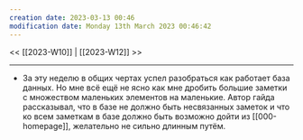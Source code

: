 ```yaml
---
creation date: 2023-03-13 00:46
modification date: Monday 13th March 2023 00:46:42
---
```

<< [[2023-W10]] | [[2023-W12]] >>

---
- За эту неделю в общих чертах успел разобраться как работает база данных. Но мне всё ещё не ясно как мне дробить большие заметки с множеством маленьких элементов на маленькие. Автор гайда рассказывал, что в базе не должно быть несвязанных заметок и что ко всем заметкам в базе должно быть возможно дойти из [[000-homepage]], желательно не сильно длинным путём.